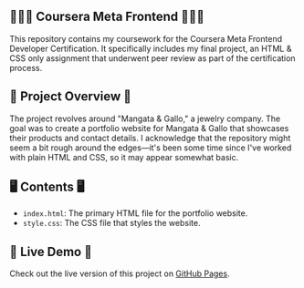 ## 👩🏻‍💻 Coursera Meta Frontend 👩🏻‍💻

This repository contains my coursework for the Coursera Meta Frontend Developer Certification. It specifically includes my final project, an HTML & CSS only assignment that underwent peer review as part of the certification process.

## 📍 Project Overview 📍

The project revolves around "Mangata & Gallo," a jewelry company. The goal was to create a portfolio website for Mangata & Gallo that showcases their products and contact details. I acknowledge that the repository might seem a bit rough around the edges—it's been some time since I've worked with plain HTML and CSS, so it may appear somewhat basic.

##  🖥️ Contents 🖥️

- `index.html`: The primary HTML file for the portfolio website.
- `style.css`: The CSS file that styles the website.

## 💎 Live Demo 💎

Check out the live version of this project on [GitHub Pages]().
